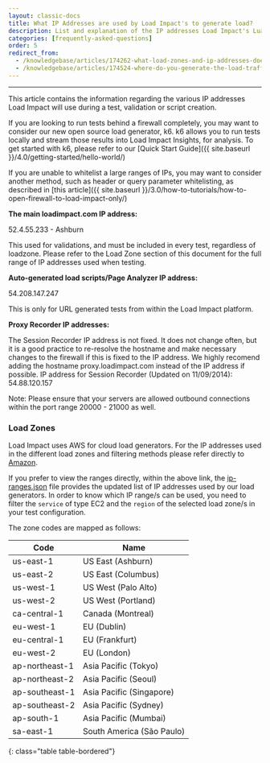 ```yaml
---
layout: classic-docs
title: What IP Addresses are used by Load Impact's to generate load?
description: List and explanation of the IP addresses Load Impact's Lua based product uses to generate load during a test.
categories: [frequently-asked-questions]
order: 5
redirect_from:
  - /knowledgebase/articles/174262-what-load-zones-and-ip-addresses-does-load-impact
  - /knowledgebase/articles/174524-where-do-you-generate-the-load-traffic-from
---
```


***
This article contains the information regarding the various IP addresses Load Impact will use during a test, validation or script creation.

If you are looking to run tests behind a firewall completely, you may want to consider our new open source load generator, k6. k6 allows you to run tests locally and stream those results into Load Impact Insights, for analysis. To get started with k6, please refer to our [Quick Start Guide]({{ site.baseurl }}/4.0/getting-started/hello-world/)


If you are unable to whitelist a large ranges of IPs, you may want to consider another method, such as header or query parameter whitelisting, as described in [this article]({{ site.baseurl }}/3.0/how-to-tutorials/how-to-open-firewall-to-load-impact-only/)

**The main loadimpact.com IP address:**

52.4.55.233 - Ashburn

This used for validations, and must be included in every test, regardless of loadzone. Please refer to the Load Zone section of this document for the full range of IP addresses used when testing.

**Auto-generated load scripts/Page Analyzer IP address:**

54.208.147.247

This is only for URL generated tests from within the Load Impact platform.

**Proxy Recorder IP addresses:**

The Session Recorder IP address is not fixed. It does not change often, but it is a good practice to re-resolve the hostname and make necessary changes to the firewall if this is fixed to the IP address. We highly recomend adding the hostname proxy.loadimpact.com instead of the IP address if possible.
IP address for Session Recorder (Updated on 11/09/2014): 54.88.120.157

Note: Please ensure that your servers are allowed outbound connections within the port range 20000 - 21000 as well.


### Load Zones

Load Impact uses AWS for cloud load generators. For the IP addresses used in the different load zones and filtering methods please refer directly to [Amazon](http://docs.aws.amazon.com/general/latest/gr/aws-ip-ranges.html).

If you prefer to view the ranges directly, within the above link, the [ip-ranges.json](https://ip-ranges.amazonaws.com/ip-ranges.json) file provides the updated list of IP addresses used by our load generators. In order to know which IP range/s can be used, you need to filter the `service` of type EC2 and the `region` of the selected load zone/s in your test configuration.

The zone codes are mapped as follows:


Code           | Name
---------------|--------------------------
us-east-1      | US East (Ashburn)
us-east-2      | US East (Columbus)
us-west-1      | US West (Palo Alto)
us-west-2      | US West (Portland)
ca-central-1   | Canada (Montreal)
eu-west-1      | EU (Dublin)
eu-central-1   | EU (Frankfurt)
eu-west-2      | EU (London)
ap-northeast-1 | Asia Pacific (Tokyo)
ap-northeast-2 | Asia Pacific (Seoul)
ap-southeast-1 | Asia Pacific (Singapore)
ap-southeast-2 | Asia Pacific (Sydney)
ap-south-1     | Asia Pacific (Mumbai)
sa-east-1      | South America (São Paulo)
{: class="table table-bordered"}
